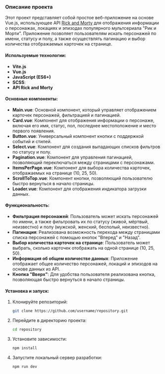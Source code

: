 ### Описание проекта

Этот проект представляет собой простое веб-приложение на основе Vue.js, использующее API [Rick and Morty](https://rickandmortyapi.com/) для отображения информации о персонажах, локациях и эпизодах популярного мультсериала "Рик и Морти". Приложение позволяет пользователям искать персонажей по имени, статусу и полу, а также осуществлять пагинацию и выбор количества отображаемых карточек на странице.

#### Используемые технологии:
- **Vite.js**
- **Vue.js**
- **JavaScript (ES6+)**
- **SCSS**: 
- **API Rick and Morty**

#### Основные компоненты:
- **Main.vue**: Основной компонент, который управляет отображением карточек персонажей, фильтрацией и пагинацией.
- **Card.vue**: Компонент для отображения информации о персонаже, включая его имя, статус, пол, последнее местоположение и место первого появления.
- **Button.vue**: Универсальный компонент кнопки с поддержкой событий и стилей.
- **Select.vue**: Компонент для создания выпадающих списков фильтров по статусу и полу.
- **Pagination.vue**: Компонент для управления пагинацией, позволяющий переключаться между страницами с персонажами.
- **ItemsPerPage.vue**: Компонент для выбора количества карточек, отображаемых на странице (10, 25, 50).
- **ScrollToTop.vue**: Компонент кнопки, позволяющий пользователю быстро вернуться в начало страницы.
- **Loader.vue**: Компонент для отображения индикатора загрузки данных.

#### Функциональность:
- **Фильтрация персонажей**: Пользователь может искать персонажей по имени, а также фильтровать их по статусу (живой, мёртвый, неизвестно) и полу (мужской, женский, бесполый, неизвестно).
- **Пагинация**: Реализована возможность перехода между страницами списка персонажей с помощью кнопок "Вперед" и "Назад".
- **Выбор количества карточек на странице**: Пользователь может выбрать, сколько карточек отображать на одной странице (10, 25, 50).
- **Информация об общем количестве данных**: Приложение отображает общее количество персонажей, локаций и эпизодов на основе данных из API.
- **Кнопка "Вверх"**: Для удобства пользователя реализована кнопка, позволяющая быстро вернуться в начало страницы.

#### Установка и запуск:
1. Клонируйте репозиторий:
   ```bash
   git clone https://github.com/username/repository.git
   ```
2. Перейдите в директорию проекта:
   ```bash
   cd repository
   ```
3. Установите зависимости:
   ```bash
   npm install
   ```
4. Запустите локальный сервер разработки:
   ```bash
   npm run dev
   ```
